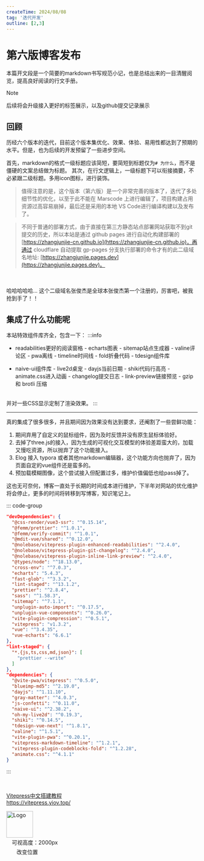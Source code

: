 ```yaml
---
createTime: 2024/08/08
tag: '迭代开发'
outline: [2,3]
---
```


# 第六版博客发布


本篇开文段是一个简要的markdown书写规范小记，也是总结出来的一目清醒阅览，提高良好阅读的行文手册。
> [!note]
> 后续将会升级接入更好的标签展示，以及github提交记录展示
>

## 回顾

历经六个版本的迭代，目前这个版本集优化、效果、体验、易用性都达到了预期的水平。但是，也为后续的开发预留了一些进步空间。

首先，markdown的格式一级标题应该简短，要简短到标题仅为`# 为什么`，而不是僵硬的文案总结做为标题。
其次，在行文逻辑上，一级标题下可以衔接摘要，不必紧跟二级标题。多用icon图标，进行装饰。


> 值得注意的是，这个版本（第六版）是一个非常完善的版本了，迭代了多处细节性的优化，以至于此不能在 Marscode 上进行编辑了，项目构建占用资源过高容易崩掉，最后还是采用的本地 VS Code进行编译构建以及发布了。

> 不同于普通的部署方式，由于直接在第三方静态站点部署网站获取不到git提交的历史，所以本站是通过 github pages 进行自动化构建部署的 [https://zhangjunjie-cn.github.io](https://zhangjunjie-cn.github.io)，再通过 cloudflare 自动提取 gp-pages 分支执行部署的命令才有的此二级域名地址: [https://zhangjunjie.pages.dev](https://zhangjunjie.pages.dev)。
<br/>
<br/>
哈哈哈哈哈... 这个二级域名张俊杰是全球本张俊杰第一个注册的，厉害吧，被我抢到手了！！

## 集成了什么功能呢

本站特效组件库齐全，包含一下：
:::info
  - readabilities更好的阅读窗格  - echarts图表  - sitemap站点生成器  - valine评论区  - pwa离线    - timeline时间线  - fold折叠代码  - tdesign组件库  

  - naive-ui组件库  - live2d桌宠  - dayjs当前日期  - shiki代码行高亮 - animate.css进入动画 - changelog提交日志  - link-preview链接预览 - gzip 和 brotli 压缩

<br/>
并对一些CSS显示定制了渲染效果。
::: 

---

真的集成了很多很多，并且期间因为效果没有达到要求，还阉割了一些尝鲜功能：
1. 期间弃用了自定义的鼠标组件，因为及时反馈并没有原生鼠标体验好。
2. 去掉了three.js的接入，因为生成的可视化交互模型的体验差距蛮大的，加载又慢吃资源，所以抛弃了这个功能接入。
3. Elog 接入 typora 或者其他markdown编辑器，这个功能方向也抛弃了，因为页面自定的vue组件还是蛮多的。
4. 预加载模糊图像，这个尝试接入但配置过多，维护价值偏低也给pass掉了。

这也无可奈何，博客一直处于长期的时间成本进行维护，下半年对网站的优化维护将会停止，更多的时间将转移到写博客，知识笔记上。


::: code-group
```json [依赖配置文件.json]
"devDependencies": {
  "@css-render/vue3-ssr": "^0.15.14",
  "@femm/prettier": "^1.0.1",
  "@femm/verify-commit": "^1.0.1",
  "@mdit-vue/shared": "^0.12.0",
  "@nolebase/vitepress-plugin-enhanced-readabilities": "^2.4.0",
  "@nolebase/vitepress-plugin-git-changelog": "^2.4.0",
  "@nolebase/vitepress-plugin-inline-link-preview": "^2.4.0",
  "@types/node": "^18.13.0",
  "cross-env": "^7.0.3",
  "echarts": "5.4.3",
  "fast-glob": "^3.3.2",
  "lint-staged": "^13.1.2",
  "prettier": "^2.8.4",
  "sass": "^1.58.3",
  "sitemap": "^7.1.1",
  "unplugin-auto-import": "^0.17.5",
  "unplugin-vue-components": "^0.26.0",
  "vite-plugin-compression": "^0.5.1",
  "vitepress": "v1.3.2",
  "vue": "^3.4.35",
  "vue-echarts": "6.6.1"
},
"lint-staged": {
  "*.{js,ts,css,md,json}": [
    "prettier --write"
  ]
},
"dependencies": {
  "@vite-pwa/vitepress": "^0.5.0",
  "blueimp-md5": "^2.19.0",
  "dayjs": "^1.11.10",
  "gray-matter": "^4.0.3",
  "js-confetti": "^0.11.0",
  "naive-ui": "^2.38.2",
  "oh-my-live2d": "^0.19.3",
  "shiki": "^0.14.5",
  "tdesign-vue-next": "^1.8.1",
  "valine": "^1.5.1",
  "vite-plugin-pwa": "^0.20.1",
  "vitepress-markdown-timeline": "^1.2.1",
  "vitepress-plugin-codeblocks-fold": "^1.2.28",
  "animate.css": "^4.1.1"
}


```
:::

<!-- <LinkCard desc="zbwer's Blog" link="https://blog.zbwer.work/" /> -->


<br/>
<div class="linkcard">
  <a href="https://vitepress.yiov.top/" target="_blank">
    <p class="description">Vitepress中文搭建教程<br><span>https://vitepress.yiov.top/</span></p>
    <div class="logo">
        <img alt="Logo" width="70px" height="70px" src="https://gitee.com/zhangjunjiee/article-images/raw/master/images/202405051433983.jpg" />
    </div>
  </a>
</div>


<script setup>
import { NBackTop,NCard } from 'naive-ui'
</script>

<NBackTop :right="40" />
<NBackTop :bottom="160" :right="40" :visibility-height="2000">
    <div
      style="
        width: 150px;
        height: 25px;
        line-height: 25px;
        text-align: center;
        font-size: 14px;
      "
    >
      可视高度：2000px
    </div>
  </NBackTop>

<NBackTop :right="40" :bottom="100">
    <div
      style="
        width: 110px;
        height: 25px;
        line-height: 25px;
        text-align: center;
        font-size: 14px;
      "
    >
      改变位置
    </div>
  </NBackTop>


<style module>
.carousel-img {
  margin: 0 auto;
  width: 100%;
  height: 100%;
  object-fit: cover;
}
</style>